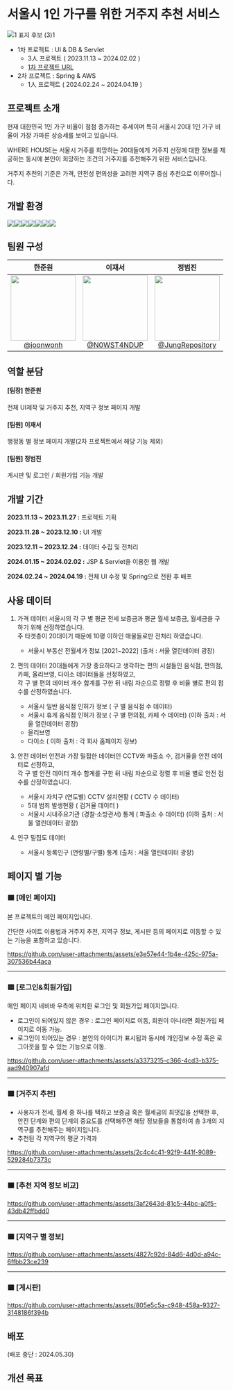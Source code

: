 # 서울시 1인 가구를 위한 거주지 추천 서비스
![1  표지 후보 (3)1](https://github.com/user-attachments/assets/a962baed-9f70-4f3f-8f60-2ee251b0ca23)
- 1차 프로젝트 : UI & DB & Servlet
  - 3人 프로젝트 ( 2023.11.13 ~ 2024.02.02 )
  - [1차 프로젝트 URL](https://github.com/joonwonh/WhereHouse-server)
- 2차 프로젝트 : Spring & AWS
  - 1人 프로젝트 ( 2024.02.24 ~ 2024.04.19 )


## 프로젝트 소개
현재 대한민국 1인 가구 비율이 점점 증가하는 추세이며 특히 서울시 20대 1인 가구 비율이 가장 가파른 상승세를 보이고 있습니다. 

WHERE HOUSE는 서울시 거주를 희망하는 20대들에게 거주지 선정에 대한 정보를 제공하는 동시에 본인이 희망하는 조건의 거주지를 추천해주기 위한 서비스입니다.

거주지 추천의 기준은 가격, 안전성 편의성을 고려한 지역구 중심 추천으로 이루어집니다.

## 개발 환경
<img src="https://img.shields.io/badge/java-007396?style=for-the-badge&logo=java&logoColor=white"/><img src="https://img.shields.io/badge/Spring-6DB33F?style=for-the-badge&logo=Spring&logoColor=white"><img src="https://img.shields.io/badge/ORACLE-F80000?style=for-the-badge&logo=oracle&logoColor=white"/><img src="https://img.shields.io/badge/HTML5-E34F26?style=for-the-badge&logo=HTML5&logoColor=white"><img src="https://img.shields.io/badge/CSS3-1572B6?style=for-the-badge&logo=CSS3&logoColor=white"><img src="https://img.shields.io/badge/JavaScript-F7DF1E?style=for-the-badge&logo=JavaScript&logoColor=white"><img src="https://img.shields.io/badge/Amazon%20EC2-FF9900?style=for-the-badge&logo=Amazon%20EC2&logoColor=white">

## 팀원 구성
<div align="center">

| **한준원** | **이재서** | **정범진**
| :------: |  :------: | :------: |
| [<img src="https://avatars.githubusercontent.com/u/96328871?v=4" height=150 width=150> <br/> @joonwonh](https://github.com/joonwonh) | [<img src="https://avatars.githubusercontent.com/u/153244723?v=4" height=150 width=150> <br/> @N0WST4NDUP](https://github.com/N0WST4NDUP) | [<img src="https://avatars.githubusercontent.com/u/85886967?v=4" height=150 width=150> <br/> @JungRepository](https://github.com/JungRepository) |

</div>

## 역할 분담

#### [팀장] 한준원
전체 UI제작 및 거주지 추천, 지역구 정보 페이지 개발

#### [팀원] 이재서
행정동 별 정보 페이지 개발(2차 프로젝트에서 해당 기능 제외)

#### [팀원] 정범진
게시판 및 로그인 / 회원가입 기능 개발


## 개발 기간 
**2023.11.13 ~ 2023.11.27 :** 프로젝트 기획

**2023.11.28 ~ 2023.12.10 :** UI 개발

**2023.12.11 ~ 2023.12.24 :** 데이터 수집 및 전처리

**2024.01.15 ~ 2024.02.02 :** JSP & Servlet을 이용한 웹 개발

**2024.02.24 ~ 2024.04.19 :** 전체 UI 수정 및 Spring으로 전환 후 배포

## 사용 데이터

1. 가격 데이터
   서울시의 각 구 별 평균 전세 보증금과 평균 월세 보증금, 월세금을 구하기 위해 선정하였습니다.<br>
   주 타겟층이 20대이기 때문에 10평 이하인 매물들로만 전처리 하였습니다.
    - 서울시 부동산 전월세가 정보 [2021~2022] (출처 : 서울 열린데이터 광장)

2. 편의 데이터
   20대들에게 가장 중요하다고 생각하는 편의 시설들인 음식점, 편의점, 카페, 올리브영, 다이소 데이터들을 선정하였고, <br>
   각 구 별 편의 데이터 개수 합계를 구한 뒤 내림 차순으로 정렬 후 비율 별로 편의 점수를 산정하였습니다.
    - 서울시 일반 음식점 인허가 정보 ( 구 별 음식점 수 데이터)
    - 서울시 휴게 음식점 인허가 정보 ( 구 별 편의점, 카페 수 데이터) (이하 출처 : 서울 열린데이터 광장)
    - 올리브영
    - 다이소 ( 이하 출처 : 각 회사 홈페이지 정보)
    
3. 안전 데이터
  안전과 가장 밀접한 데이터인 CCTV와 파출소 수, 검거율을 안전 데이터로 선정하고, <br>
  각 구 별 안전 데이터 개수 합계를 구한 뒤 내림 차순으로 정렬 후 비율 별로 안전 점수를 산정하였습니다.
    - 서울시 자치구 (연도별) CCTV 설치현황 ( CCTV 수 데이터)
    - 5대 범죄 발생현황 ( 검거율 데이터 )
    - 서울시 시내주요기관 (경찰·소방관서) 통계 ( 파출소 수 데이터) (이하 출처 : 서울 열린데이터 광장)

4. 인구 밀집도 데이터
    - 서울시 등록인구 (연령별/구별) 통계 (출처 : 서울 열린데이터 광장)

## 페이지 별 기능
### 🟦 [메인 페이지]

본 프로젝트의 메인 페이지입니다.

간단한 사이트 이용법과 거주지 추천, 지역구 정보, 게시판 등의 페이지로 이동할 수 있는 기능을 포함하고 있습니다.

https://github.com/user-attachments/assets/e3e57e44-1b4e-425c-975a-307536b44aca

<hr/>

### 🟨 [로그인&회원가입]

메인 페이지 네비바 우측에 위치한 로그인 및 회원가입 페이지입니다.
- 로그인이 되어있지 않은 경우 : 로그인 페이지로 이동, 회원이 아니라면 회원가입 페이지로 이동 가능.
- 로그인이 되어있는 경우 : 본인의 아이디가 표시됨과 동시에 개인정보 수정 혹은 로그아웃을 할 수 있는 기능으로 이동.

https://github.com/user-attachments/assets/a3373215-c366-4cd3-b375-aad940907afd

<hr/>

### 🟩 [거주지 추천]

- 사용자가 전세, 월세 중 하나를 택하고 보증금 혹은 월세금의 최댓값을 선택한 후, <br>
  안전 단계와 편의 단계의 중요도를 선택해주면 해당 정보들을 통합하여 총 3개의 지역구를 추천해주는 페이지입니다.
- 추천된 각 지역구의 평균 가격과 


https://github.com/user-attachments/assets/2c4c4c41-92f9-441f-9089-529284b7373c

<hr/>

### 🟧 [추천 지역 정보 비교]
https://github.com/user-attachments/assets/3af2643d-81c5-44bc-a0f5-43db42ffbdd0

<hr/>

### 🟪 [지역구 별 정보]
https://github.com/user-attachments/assets/4827c92d-84d6-4d0d-a94c-6ffbb23ce239

<hr/>

### 🟫 [게시판]
https://github.com/user-attachments/assets/805e5c5a-c948-458a-9327-3148186f394b

## 배포
(배포 중단 : 2024.05.30)

## 개선 목표





















